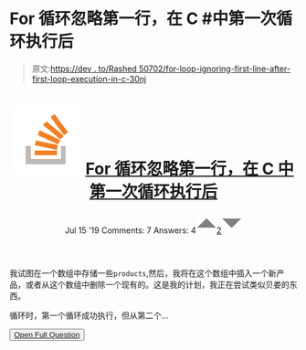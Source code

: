 # For 循环忽略第一行，在 C #中第一次循环执行后

> 原文:[https://dev . to/Rashed 50702/for-loop-ignoring-first-line-after-first-loop-execution-in-c-30nj](https://dev.to/rashed50702/for-loop-ignoring-first-line-after-first-loop-execution-in-c-30nj)

<header>

# ![](img/540c2ba90e5a347bd57c676bb96dfee0.png) [ For 循环忽略第一行，在 C 中第一次循环执行后](https://stackoverflow.com/questions/57045622/for-loop-ignoring-first-line-after-first-loop-execution-in-c)

Jul 15 '19 Comments: 7 Answers: 4[![](img/83f13d376e6608cc602ae93b1cdbae4e.png)2![](img/fd423aaf5fec73c645f97544689ea934.png)](https://stackoverflow.com/questions/57045622/for-loop-ignoring-first-line-after-first-loop-execution-in-c) </header>

我试图在一个数组中存储一些`products`,然后，我将在这个数组中插入一个新产品，或者从这个数组中删除一个现有的。这是我的计划，我正在尝试类似贝娄的东西。

循环时，第一个循环成功执行，但从第二个…

<button class="ltag__stackexchange--btn" type="button">[Open Full Question](https://stackoverflow.com/questions/57045622/for-loop-ignoring-first-line-after-first-loop-execution-in-c)</button>